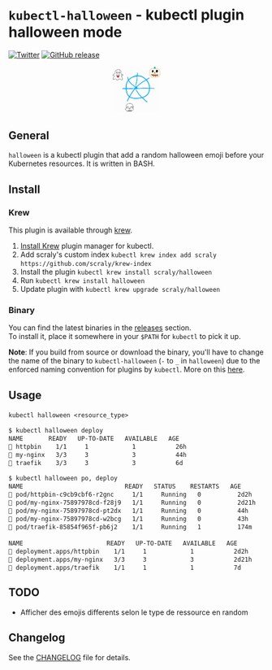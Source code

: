 # `kubectl-halloween` - kubectl plugin halloween mode

[![Twitter](https://img.shields.io/badge/twitter-@scraly-blue.svg)](http://twitter.com/scraly)
[![GitHub release](https://img.shields.io/github/release/scraly/kubectl-halloween.svg)](https://github.com/scraly/kubectl-halloween/releases)

<p align="center">
    <img src="assets/logo.jpg" alt="kubectl-halloween" width=96>
</p>

## General

`halloween` is a kubectl plugin that add a random halloween emoji before your Kubernetes resources.
It is written in BASH.

## Install

### Krew

This plugin is available through [krew](https://krew.dev).

1. [Install Krew](https://github.com/GoogleContainerTools/krew) plugin manager for kubectl.
2. Add scraly's custom index `kubectl krew index add scraly https://github.com/scraly/krew-index`
3. Install the plugin `kubectl krew install scraly/halloween`
4. Run `kubectl krew install halloween`
5. Update plugin with `kubectl krew upgrade scraly/halloween`

### Binary

You can find the latest binaries in the [releases](https://github.com/scraly/kubectl-halloween/releases) section.  
To install it, place it somewhere in your `$PATH` for `kubectl` to pick it up.

**Note**: If you build from source or download the binary, you'll have to change the name of the binary to `kubectl-halloween` (`-` to `_` in `halloween`)
due to the enforced naming convention for plugins by `kubectl`. More on this [here](https://kubernetes.io/docs/tasks/extend-kubectl/kubectl-plugins/#naming-a-plugin).

## Usage

`kubectl halloween <resource_type>`

```
$ kubectl halloween deploy                                                                                                                        
NAME       READY   UP-TO-DATE   AVAILABLE   AGE
🧟 httpbin    1/1     1            1           26h
🧟 my-nginx   3/3     3            3           44h
🧟 traefik    3/3     3            3           6d
```

```
$ kubectl halloween po, deploy 
NAME                            READY   STATUS    RESTARTS   AGE
🎃 pod/httpbin-c9cb9cbf6-r2gnc     1/1     Running   0          2d2h
🎃 pod/my-nginx-75897978cd-f28j9   1/1     Running   0          2d21h
🎃 pod/my-nginx-75897978cd-pt2dx   1/1     Running   0          44h
🎃 pod/my-nginx-75897978cd-w2bcg   1/1     Running   0          43h
🎃 pod/traefik-85854f965f-pb6j2    1/1     Running   1          174m

NAME                       READY   UP-TO-DATE   AVAILABLE   AGE
🎃 deployment.apps/httpbin    1/1     1            1           2d2h
🎃 deployment.apps/my-nginx   3/3     3            3           2d21h
🎃 deployment.apps/traefik    1/1     1            1           7d
```

## TODO

* Afficher des emojis differents selon le type de ressource en random

## Changelog

See the [CHANGELOG](CHANGELOG.md) file for details.